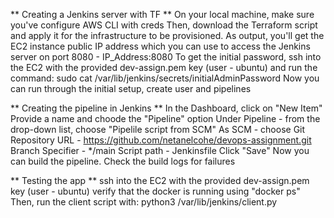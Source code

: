 ** Creating a Jenkins server with TF **
On your local machine, make sure you've configure AWS CLI with creds
Then, download the Terraform script and apply it for the infrastructure to be provisioned.
As output, you'll get the EC2 instance public IP address which you can use to access the Jenkins server on port 8080 - IP_Address:8080
To get the initial password, ssh into the EC2 with the provided dev-assign.pem key (user - ubuntu) and run the command:
sudo cat /var/lib/jenkins/secrets/initialAdminPassword
Now you can run through the initial setup, create user and pipelines

** Creating the pipeline in Jenkins **
In the Dashboard, click on "New Item"
Provide a name and choode the "Pipeline" option
Under Pipeline - from the drop-down list, choose "Pipelile script from SCM"
As SCM - choose Git
Repository URL - https://github.com/netanelcohe/devops-assignment.git
Branch Specifier - */main
Script path - Jenkinsfile
Click "Save"
Now you can build the pipeline.
Check the build logs for failures

** Testing the app **
ssh into the EC2 with the provided dev-assign.pem key (user - ubuntu) 
verify that the docker is running using "docker ps"
Then, run the client script with: python3 /var/lib/jenkins/client.py


